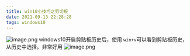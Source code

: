 ```yaml
---
title: win10小技巧之剪切板
date: 2021-09-13 22:28:28
tags: windows10
---
```

![image.png](https://upload-images.jianshu.io/upload_images/8156292-059a726b92b331b6.png?imageMogr2/auto-orient/strip%7CimageView2/2/w/1240)
windows10开启剪贴板历史后，使用 `win+v`可以看到剪贴板历史，从历史中选择。非常好用
![image.png](https://upload-images.jianshu.io/upload_images/8156292-b343ce64720df903.png?imageMogr2/auto-orient/strip%7CimageView2/2/w/1240)
